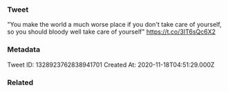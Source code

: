 ### Tweet
"You make the world a much worse place if you don't take care of yourself, so you should bloody well take care of yourself" https://t.co/3IT6sQc6X2

### Metadata
Tweet ID: 1328923762838941701
Created At: 2020-11-18T04:51:29.000Z

### Related

